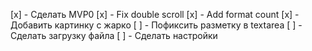 [x] - Сделать MVP0
[x] - Fix double scroll
[x] - Add format count
[x] - Добавить картинку с жарко
[ ] - Пофиксить разметку в textarea
[ ] - Сделать загрузку файла
[ ] - Сделать настройки
